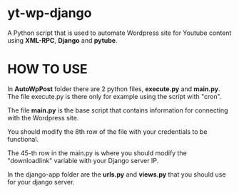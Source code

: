 # yt-wp-django
A Python script that is used to automate Wordpress site for Youtube content using **XML-RPC**, **Django** and **pytube**.
<p><h1>HOW TO USE</h1></p> 
In <b>AutoWpPost</b> folder there are 2 python files, <b>execute.py</b> and <b>main.py</b>.
The file execute.py is there only for example using the script with "cron".

The file <b>main.py</b> is the base script that contains information for connecting with the Wordpress site.

You should modify the 8th row of the file with your credentials to be functional.


The 45-th row in the main.py is where you should modify the "downloadlink" variable with your Django server IP.


In the django-app folder are the <b>urls.py</b> and <b>views.py</b> that you should use for your django server.
 

